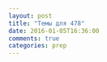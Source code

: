 ```yaml
---
layout: post
title: "Темы для 478"
date: 2016-01-05T16:36:00
comments: true
categories: prep
---
```

